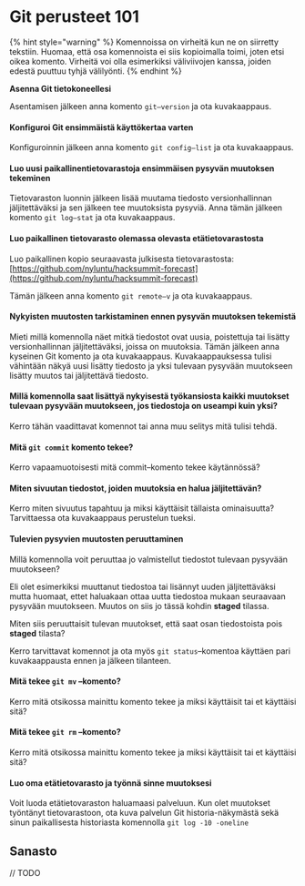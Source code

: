 # Git perusteet 101

{% hint style="warning" %}
Komennoissa on virheitä kun ne on siirretty tekstiin. Huomaa, että osa komennoista ei siis kopioimalla toimi, joten etsi oikea komento. Virheitä voi olla esimerkiksi väliviivojen kanssa, joiden edestä puuttuu tyhjä välilyönti.
{% endhint %}

**Asenna Git tietokoneellesi**

Asentamisen jälkeen anna komento `git–version` ja ota kuvakaappaus.

#### Konfiguroi Git ensimmäistä käyttökertaa varten <a id="konfiguroi-git-ensimm%C3%A4ist%C3%A4-k%C3%A4ytt%C3%B6kertaa-varten"></a>

Konfiguroinnin jälkeen anna komento `git config–list` ja ota kuvakaappaus.

#### Luo uusi paikallinentietovarastoja ensimmäisen pysyvän muutoksen tekeminen <a id="luo-uusi-paikallinentietovarastoja-ensimm%C3%A4isen-pysyv%C3%A4n-muutoksen-tekeminen"></a>

Tietovaraston luonnin jälkeen lisää muutama tiedosto versionhallinnan jäljitettäväksi ja sen jälkeen tee muutoksista pysyviä. Anna tämän jälkeen komento `git log–stat` ja ota kuvakaappaus.

#### Luo paikallinen tietovarasto olemassa olevasta etätietovarastosta <a id="luo-paikallinen-tietovarasto-olemassa-olevasta-et%C3%A4tietovarastosta"></a>

Luo paikallinen kopio seuraavasta julkisesta tietovarastosta: [https://github.com/nyluntu/hacksummit-forecast](https://github.com/nyluntu/hacksummit-forecast)

Tämän jälkeen anna komento `git remote–v` ja ota kuvakaappaus.

#### Nykyisten muutosten tarkistaminen ennen pysyvän muutoksen tekemistä <a id="nykyisten-muutosten-tarkistaminen-ennen-pysyv%C3%A4n-muutoksen-tekemist%C3%A4"></a>

Mieti millä komennolla näet mitkä tiedostot ovat uusia, poistettuja tai lisätty versionhallinnan jäljitettäväksi, joissa on muutoksia. Tämän jälkeen anna kyseinen Git komento ja ota kuvakaappaus. Kuvakaappauksessa tulisi vähintään näkyä uusi lisätty tiedosto ja yksi tulevaan pysyvään muutokseen lisätty muutos tai jäljitettävä tiedosto.

#### Millä komennolla saat lisättyä nykyisestä työkansiosta kaikki muutokset tulevaan pysyvään muutokseen, jos tiedostoja on useampi kuin yksi? <a id="mill%C3%A4-komennolla-saat-lis%C3%A4tty%C3%A4-nykyisest%C3%A4-ty%C3%B6kansiosta-kaikki-muutokset-tulevaan-pysyv%C3%A4%C3%A4n-muutokseen-jos-tiedostoja-on-useampi-kuin-yksi"></a>

Kerro tähän vaadittavat komennot tai anna muu selitys mitä tulisi tehdä.

#### Mitä `git commit` komento tekee? <a id="mit%C3%A4-git-commit-komento-tekee"></a>

Kerro vapaamuotoisesti mitä commit–komento tekee käytännössä?

#### Miten sivuutan tiedostot, joiden muutoksia en halua jäljitettävän? <a id="miten-sivuutan-tiedostot-joiden-muutoksia-en-halua-j%C3%A4ljitett%C3%A4v%C3%A4n"></a>

Kerro miten sivuutus tapahtuu ja miksi käyttäisit tällaista ominaisuutta? Tarvittaessa ota kuvakaappaus perustelun tueksi.

#### Tulevien pysyvien muutosten peruuttaminen <a id="tulevien-pysyvien-muutosten-peruuttaminen"></a>

Millä komennolla voit peruuttaa jo valmistellut tiedostot tulevaan pysyvään muutokseen?

Eli olet esimerkiksi muuttanut tiedostoa tai lisännyt uuden jäljitettäväksi mutta huomaat, ettet haluakaan ottaa uutta tiedostoa mukaan seuraavaan pysyvään muutokseen. Muutos on siis jo tässä kohdin **staged** tilassa.

Miten siis peruuttaisit tulevan muutokset, että saat osan tiedostoista pois **staged** tilasta?

Kerro tarvittavat komennot ja ota myös `git status`–komentoa käyttäen pari kuvakaappausta ennen ja jälkeen tilanteen.

#### Mitä tekee `git mv` –komento? <a id="mit%C3%A4-tekee-git-mv-%E2%80%93komento"></a>

Kerro mitä otsikossa mainittu komento tekee ja miksi käyttäisit tai et käyttäisi sitä?

#### Mitä tekee `git rm` –komento? <a id="mit%C3%A4-tekee-git-rm-%E2%80%93komento"></a>

Kerro mitä otsikossa mainittu komento tekee ja miksi käyttäisit tai et käyttäisi sitä?

#### Luo oma etätietovarasto ja työnnä sinne muutoksesi <a id="luo-oma-et%C3%A4tietovarasto-ja-ty%C3%B6nn%C3%A4-sinne-muutoksesi"></a>

Voit luoda etätietovaraston haluamaasi palveluun. Kun olet muutokset työntänyt tietovarastoon, ota kuva palvelun Git historia-näkymästä sekä sinun paikallisesta historiasta komennolla `git log -10 -oneline`

## Sanasto <a id="sanasto"></a>

// TODO

